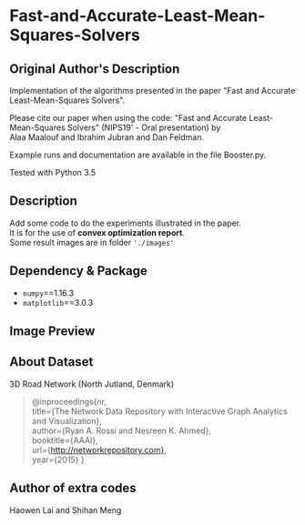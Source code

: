 # Fast-and-Accurate-Least-Mean-Squares-Solvers
## Original Author's Description
Implementation of the algorithms presented in the paper "Fast and Accurate Least-Mean-Squares Solvers".  

Please cite our paper when using the code: "Fast and Accurate Least-Mean-Squares Solvers" (NIPS19' - Oral presentation) by   
Alaa Maalouf and Ibrahim Jubran and Dan Feldman.  

Example runs and documentation are available in the file Booster.py.  

Tested with Python 3.5  

## Description
Add some code to do the experiments illustrated in the paper.  
It is for the use of **convex optimization report**.  
Some result images are in folder `'./images'`  

## Dependency & Package
- `numpy`==1.16.3
- `matplotlib`==3.0.3

## Image Preview



## About Dataset
3D Road Network (North Jutland, Denmark)  
> @inproceedings{nr,  
     title={The Network Data Repository with Interactive Graph Analytics and Visualization},  
     author={Ryan A. Rossi and Nesreen K. Ahmed},  
     booktitle={AAAI},  
     url={http://networkrepository.com},  
     year={2015}
}  

## Author of extra codes
Haowen Lai and Shihan Meng
